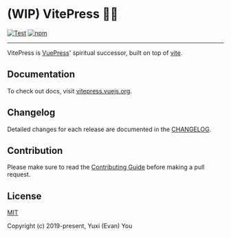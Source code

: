 # (WIP) VitePress 📝💨

[![Test](https://github.com/vuejs/vitepress/workflows/Test/badge.svg)](https://github.com/vuejs/vitepress/actions)
[![npm](https://img.shields.io/npm/v/vitepress)](https://www.npmjs.com/package/vitepress)

---

VitePress is [VuePress](https://vuepress.vuejs.org)' spiritual successor, built on top of [vite](https://github.com/vuejs/vite).

## Documentation

To check out docs, visit [vitepress.vuejs.org](https://vitepress.vuejs.org).

## Changelog

Detailed changes for each release are documented in the [CHANGELOG](./CHANGELOG).

## Contribution

Please make sure to read the [Contributing Guide](./.github/contributing) before making a pull request.

## License

[MIT](./LICENSE)

Copyright (c) 2019-present, Yuxi (Evan) You
